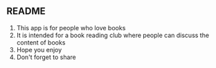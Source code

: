## README
1. This app is for people who love books
2. It is intended for a book reading club where people can discuss the content of books
3. Hope you enjoy
4. Don't forget to share
